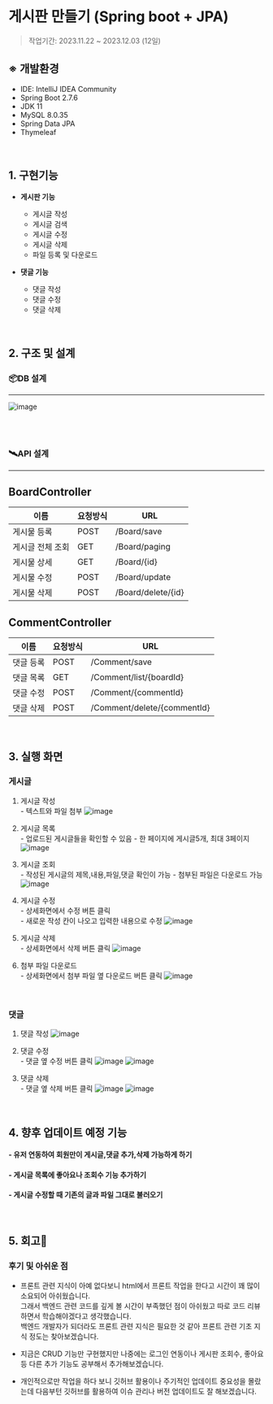 게시판 만들기 (Spring boot + JPA)
=

>작업기간: 2023.11.22 ~ 2023.12.03 (12일) <br>

## ※ 개발환경
- IDE: IntelliJ IDEA Community
- Spring Boot 2.7.6
- JDK 11
- MySQL 8.0.35
- Spring Data JPA
- Thymeleaf

<br>

## 1. 구현기능

- **게시판 기능**
    - 게시글 작성 
    - 게시글 검색
    - 게시글 수정 
    - 게시글 삭제
    - 파일 등록 및 다운로드 

- **댓글 기능**
    - 댓글 작성 
    - 댓글 수정 
    - 댓글 삭제

<br>

## 2. 구조 및 설계
### 📦DB 설계

---
![image](https://github.com/sejinpark2/springboot-board/assets/141610055/90729154-f5ea-4ae0-b38d-2a936abfe922)


<br><br>

### 🛰️API 설계

---
## BoardController
| 이름              |요청방식 | URL    |
|-------------------|--------|--------|
| 게시물 등록  | POST  | /Board/save |
| 게시글 전체 조회  | GET  | /Board/paging|
| 게시물 상세 | GET  | /Board/{id} |
| 게시물 수정   | POST | /Board/update |
| 게시물 삭제 | POST | /Board/delete/{id} |

## CommentController
| 이름              |요청방식 | URL    |
|-------------------|--------|--------|
| 댓글 등록  | POST  | /Comment/save |
| 댓글 목록  | GET  | /Comment/list/{boardId} |
| 댓글 수정   | POST | /Comment/{commentId} |
| 댓글 삭제 | POST | /Comment/delete/{commentId} |

<br>

## 3. 실행 화면
### 게시글 
1. 게시글 작성 <br>
  \- 텍스트와 파일 첨부
![image](https://github.com/sejinpark2/springboot-board/assets/141610055/717fb1e1-7bb2-4dde-986b-ca56cae40774)


3. 게시글 목록 <br>
  \- 업로드된 게시글들을 확인할 수 있음
  \- 한 페이지에 게시글5개, 최대 3페이지
![image](https://github.com/sejinpark2/springboot-board/assets/141610055/2f68c355-924e-493e-8a5e-047296b47027)


4. 게시글 조회 <br>
  \- 작성된 게시글의 제목,내용,파일,댓글 확인이 가능
  \- 첨부된 파일은 다운로드 가능
![image](https://github.com/sejinpark2/springboot-board/assets/141610055/667ba80f-f363-44ea-ad08-7f0c63414924)


5. 게시글 수정 <br>
  \- 상세화면에서 수정 버튼 클릭 <br>
  \- 새로운 작성 칸이 나오고 입력한 내용으로 수정
![image](https://github.com/sejinpark2/springboot-board/assets/141610055/e07b032b-3bf5-4d5f-9c44-a5576f06e967)


6. 게시글 삭제 <br>
  \- 상세화면에서 삭제 버튼 클릭
![image](https://github.com/sejinpark2/springboot-board/assets/141610055/0cee88f3-535b-45cb-832b-9130d4d4a331)


7. 첨부 파일 다운로드 <br>
  \- 상세화면에서 첨부 파일 옆 다운로드 버튼 클릭
![image](https://github.com/sejinpark2/springboot-board/assets/141610055/355a18e6-cd15-4d3f-8088-0be53f8af93a)


<br>

### 댓글
1. 댓글 작성
![image](https://github.com/sejinpark2/springboot-board/assets/141610055/eb1125aa-3eda-4d79-b888-ddfb48d02c8d)



2. 댓글 수정 <br>
  \- 댓글 옆 수정 버튼 클릭 
![image](https://github.com/sejinpark2/springboot-board/assets/141610055/5d038c07-04ab-475a-be6e-47ccaba11a1e)
![image](https://github.com/sejinpark2/springboot-board/assets/141610055/84088be5-1d5b-46ac-b509-89a618d2bff9)


4. 댓글 삭제 <br>
  \- 댓글 옆 삭제 버튼 클릭
![image](https://github.com/sejinpark2/springboot-board/assets/141610055/6cbfedeb-4851-4386-b8b3-8fe31c69190c)
![image](https://github.com/sejinpark2/springboot-board/assets/141610055/33ffc1c9-51d2-4782-95d9-2189711edcc5)


<br>

## 4. 향후 업데이트 예정 기능
#### - 유저 연동하여 회원만이 게시글,댓글 추가,삭제 가능하게 하기
#### - 게시글 목록에 좋아요나 조회수 기능 추가하기
#### - 게시글 수정할 때 기존의 글과 파일 그대로 불러오기


<br> 
 

## 5. 회고📝
### 후기 및 아쉬운 점

- 프론트 관련 지식이 아예 없다보니 html에서 프론트 작업을 한다고 시간이 꽤 많이 소요되어 아쉬웠습니다. <br>
   그래서 백엔드 관련 코드를 깊게 볼 시간이 부족했던 점이 아쉬웠고 따로 코드 리뷰 하면서 학습해야겠다고 생각했습니다. <br>
   백엔드 개발자가 되더라도 프론트 관련 지식은 필요한 것 같아 프론트 관련 기초 지식 정도는 찾아보겠습니다.

- 지금은 CRUD 기능만 구현했지만 나중에는 로그인 연동이나 게시판 조회수, 좋아요 등 다른 추가 기능도 공부해서 추가해보겠습니다.

- 개인적으로만 작업을 하다 보니 깃허브 활용이나 주기적인 업데이트 중요성을 몰랐는데
   다음부턴 깃허브를 활용하여 이슈 관리나 버전 업데이트도 잘 해보겠습니다.
   

  



